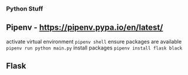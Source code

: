 ### Python Stuff

## Pipenv - https://pipenv.pypa.io/en/latest/

activate virtual environment `pipenv shell`
ensure packages are available `pipenv run python main.py`
install packages `pipenv install flask black`

## Flask
